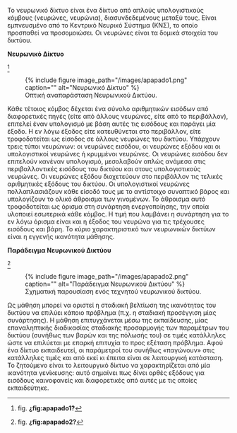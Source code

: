 Το νευρωνικό δίκτυο είναι ένα δίκτυο από απλούς υπολογιστικούς κόμβους (νευρώνες, νευρώνια), διασυνδεδεμένους μεταξύ τους. Είναι εμπνευσμένο από το Κεντρικό Νευρικό Σύστημα (ΚΝΣ), το οποίο προσπαθεί να προσομοιώσει.
Οι νευρώνες είναι τα δομικά στοιχεία του δικτύου.

**Νευρωνικό Δίκτυο**

[^1]  
<figure id="fig:apapado1">
{% include figure image_path="/images/apapado1.png" caption=""
alt="Νευρωνικό Δίκτυο" %}
<figcaption>
Oπτική αναπαράσταση Νευρωνικού Δικτύου.
</figcaption>
</figure>

Κάθε τέτοιος κόμβος δέχεται ένα σύνολο αριθμητικών εισόδων από διαφορετικές πηγές (είτε από άλλους νευρώνες, είτε από το περιβάλλον), επιτελεί έναν υπολογισμό με βάση αυτές τις εισόδους και παράγει μία έξοδο. Η εν λόγω έξοδος είτε κατευθύνεται στο περιβάλλον, είτε τροφοδοτείται ως είσοδος σε άλλους νευρώνες του δικτύου. Υπάρχουν τρεις τύποι νευρώνων: οι νευρώνες εισόδου, οι νευρώνες εξόδου και οι υπολογιστικοί νευρώνες ή κρυμμένοι νευρώνες. Οι νευρώνες εισόδου δεν επιτελούν κανέναν υπολογισμό, μεσολαβούν απλώς ανάμεσα στις περιβαλλοντικές εισόδους του δικτύου και στους υπολογιστικούς νευρώνες. Οι νευρώνες εξόδου διοχετεύουν στο περιβάλλον τις τελικές αριθμητικές εξόδους του δικτύου. Οι υπολογιστικοί νευρώνες πολλαπλασιάζουν κάθε είσοδό τους με το αντίστοιχο συναπτικό βάρος και υπολογίζουν το ολικό άθροισμα των γινομένων. Το άθροισμα αυτό τροφοδοτείται ως όρισμα στη συνάρτηση ενεργοποίησης, την οποία υλοποιεί εσωτερικά κάθε κόμβος. Η τιμή που λαμβάνει η συνάρτηση για το εν λόγω όρισμα είναι και η έξοδος του νευρώνα για τις τρέχουσες εισόδους και βάρη.
Το κύριο χαρακτηριστικό των νευρωνικών δικτύων είναι η εγγενής ικανότητα μάθησης.

**Παράδειγμα Νευρωνικού Δικτύου**

[^2]
<figure id="fig:apapado2">
{% include figure image_path="/images/apapado2.png" caption=""
alt="Παράδειγμα Νευρωνικού Δικτύου" %}
<figcaption>
Σχηματική παρουσίαση ενός τεχνητού νευρωνικού δικτύου. 
</figcaption>
</figure>

Ως μάθηση μπορεί να οριστεί η σταδιακή βελτίωση της ικανότητας του δικτύου να επιλύει κάποιο πρόβλημα (π.χ. η σταδιακή προσέγγιση μίας συνάρτησης). Η μάθηση επιτυγχάνεται μέσω της εκπαίδευσης, μίας επαναληπτικής διαδικασίας σταδιακής προσαρμογής των παραμέτρων του δικτύου (συνήθως των βαρών και της πόλωσής του) σε τιμές κατάλληλες ώστε να επιλύεται με επαρκή επιτυχία το προς εξέταση πρόβλημα. Αφού ένα δίκτυο εκπαιδευτεί, οι παράμετροί του συνήθως «παγώνουν» στις κατάλληλες τιμές και από εκεί κι έπειτα είναι σε λειτουργική κατάσταση. Το ζητούμενο είναι το λειτουργικό δίκτυο να χαρακτηρίζεται από μία ικανότητα γενίκευσης: αυτό σημαίνει πως δίνει ορθές εξόδους για εισόδους καινοφανείς και διαφορετικές από αυτές με τις οποίες εκπαιδεύτηκε.

[^1]: fig. **¿fig:apapado1?**

[^2]: fig. **¿fig:apapado2?**